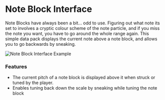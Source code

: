 # Note Block Interface<!--$headerTitle--><!--$pmc:delete-->

Note Blocks have always been a bit... odd to use. Figuring out what note its set to involves a cryptic colour scheme of the note particle, and if you miss the note you want, you have to go around the whole range again. This simple data pack displays the current note above a note block, and allows you to go backwards by sneaking. <!--$pmc:headerSize-->

![Note Block Interface Example](images/note_block_interface_example.webp)<!--$localAssetToURL--><!--$modrinth:replaceWithVideo--><!--$pmc:delete-->

### Features
- The current pitch of a note block is displayed above it when struck or tuned by the player.
- Enables tuning back down the scale by sneaking while tuning the note block
